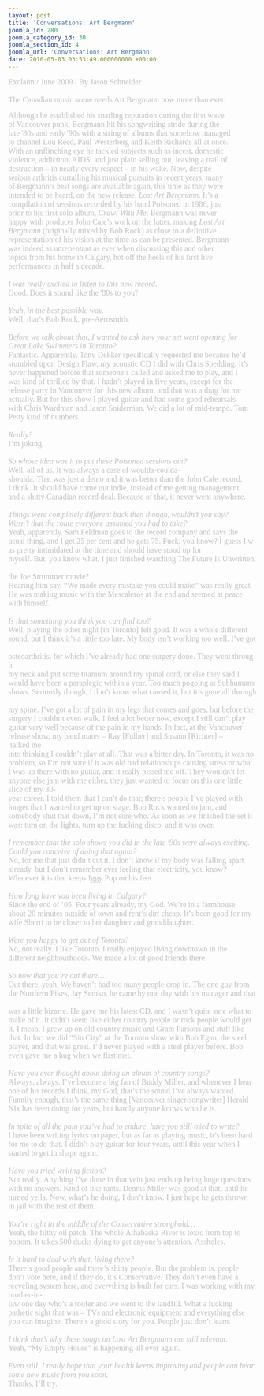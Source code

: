 ```yaml
---
layout: post
title: 'Conversations: Art Bergmann'
joomla_id: 280
joomla_category_id: 30
joomla_section_id: 4
joomla_url: 'Conversations: Art Bergmann'
date: 2010-05-03 03:53:49.000000000 +00:00
---
```

<span style="font-size: 12px; font-family: Verdana; color: #000000" class="Apple-style-span"><span style="font-size: 16px; font-family: 'Lucida Grande', 'Lucida Sans', Arial, Verdana, sans-serif" class="bodytitle"><span style="color: #c0c0c0" class="Apple-style-span"><span style="font-family: 'Book Antiqua'; color: #d11129" class="Apple-style-span"><span style="font-size: 12px; font-family: Verdana; color: #000000" class="Apple-style-span"><span style="font-size: 16px; font-family: 'Lucida Grande', 'Lucida Sans', Arial, Verdana, sans-serif" class="bodytitle"><span style="color: #c0c0c0" class="Apple-style-span"><span style="font-family: 'Book Antiqua'" class="Apple-style-span">Exclaim&nbsp;/&nbsp;June&nbsp;2009&nbsp;/&nbsp;By&nbsp;Jason&nbsp;Schneider<br /><br /><span style="font-family: 'book antiqua'" class="Apple-style-span">The Canadian music scene needs Art Bergmann now more than ever.&nbsp;</span></span></span></span></span></span></span></span></span><div><span style="font-size: 12px; font-family: Verdana; color: #000000" class="Apple-style-span"><span style="font-size: 16px; font-family: 'Lucida Grande', 'Lucida Sans', Arial, Verdana, sans-serif" class="bodytitle"><span style="color: #c0c0c0" class="Apple-style-span"><span style="font-family: 'Book Antiqua'; color: #d11129" class="Apple-style-span"><span style="font-size: 12px; font-family: Verdana; color: #000000" class="Apple-style-span"><span style="font-size: 16px; font-family: 'Lucida Grande', 'Lucida Sans', Arial, Verdana, sans-serif" class="bodytitle"><span style="color: #c0c0c0" class="Apple-style-span"><span style="font-family: 'Book Antiqua'" class="Apple-style-span"><span style="font-family: 'book antiqua'" class="Apple-style-span">Although he established his snarling reputation during the first wave&nbsp;</span></span></span></span></span></span></span></span></span></div><div><span style="font-size: 12px; font-family: Verdana; color: #000000" class="Apple-style-span"><span style="font-size: 16px; font-family: 'Lucida Grande', 'Lucida Sans', Arial, Verdana, sans-serif" class="bodytitle"><span style="color: #c0c0c0" class="Apple-style-span"><span style="font-family: 'Book Antiqua'; color: #d11129" class="Apple-style-span"><span style="font-size: 12px; font-family: Verdana; color: #000000" class="Apple-style-span"><span style="font-size: 16px; font-family: 'Lucida Grande', 'Lucida Sans', Arial, Verdana, sans-serif" class="bodytitle"><span style="color: #c0c0c0" class="Apple-style-span"><span style="font-family: 'Book Antiqua'" class="Apple-style-span"><span style="font-family: 'book antiqua'" class="Apple-style-span">of Vancouver punk, Bergmann hit his songwriting stride during the&nbsp;</span></span></span></span></span></span></span></span></span></div><div><span style="font-size: 12px; font-family: Verdana; color: #000000" class="Apple-style-span"><span style="font-size: 16px; font-family: 'Lucida Grande', 'Lucida Sans', Arial, Verdana, sans-serif" class="bodytitle"><span style="color: #c0c0c0" class="Apple-style-span"><span style="font-family: 'Book Antiqua'; color: #d11129" class="Apple-style-span"><span style="font-size: 12px; font-family: Verdana; color: #000000" class="Apple-style-span"><span style="font-size: 16px; font-family: 'Lucida Grande', 'Lucida Sans', Arial, Verdana, sans-serif" class="bodytitle"><span style="color: #c0c0c0" class="Apple-style-span"><span style="font-family: 'Book Antiqua'" class="Apple-style-span"><span style="font-family: 'book antiqua'" class="Apple-style-span">late '80s and early '90s with a string of albums that somehow managed&nbsp;</span></span></span></span></span></span></span></span></span></div><div><span style="font-size: 12px; font-family: Verdana; color: #000000" class="Apple-style-span"><span style="font-size: 16px; font-family: 'Lucida Grande', 'Lucida Sans', Arial, Verdana, sans-serif" class="bodytitle"><span style="color: #c0c0c0" class="Apple-style-span"><span style="font-family: 'Book Antiqua'; color: #d11129" class="Apple-style-span"><span style="font-size: 12px; font-family: Verdana; color: #000000" class="Apple-style-span"><span style="font-size: 16px; font-family: 'Lucida Grande', 'Lucida Sans', Arial, Verdana, sans-serif" class="bodytitle"><span style="color: #c0c0c0" class="Apple-style-span"><span style="font-family: 'Book Antiqua'" class="Apple-style-span"><span style="font-family: 'book antiqua'" class="Apple-style-span">to channel Lou Reed, Paul Westerberg and Keith Richards all at once.&nbsp;</span></span></span></span></span></span></span></span></span></div><div><span style="font-size: 12px; font-family: Verdana; color: #000000" class="Apple-style-span"><span style="font-size: 16px; font-family: 'Lucida Grande', 'Lucida Sans', Arial, Verdana, sans-serif" class="bodytitle"><span style="color: #c0c0c0" class="Apple-style-span"><span style="font-family: 'Book Antiqua'; color: #d11129" class="Apple-style-span"><span style="font-size: 12px; font-family: Verdana; color: #000000" class="Apple-style-span"><span style="font-size: 16px; font-family: 'Lucida Grande', 'Lucida Sans', Arial, Verdana, sans-serif" class="bodytitle"><span style="color: #c0c0c0" class="Apple-style-span"><span style="font-family: 'Book Antiqua'" class="Apple-style-span"><span style="font-family: 'book antiqua'" class="Apple-style-span">With an unflinching eye he tackled subjects such as incest, domestic&nbsp;</span></span></span></span></span></span></span></span></span></div><div><span style="font-size: 12px; font-family: Verdana; color: #000000" class="Apple-style-span"><span style="font-size: 16px; font-family: 'Lucida Grande', 'Lucida Sans', Arial, Verdana, sans-serif" class="bodytitle"><span style="color: #c0c0c0" class="Apple-style-span"><span style="font-family: 'Book Antiqua'; color: #d11129" class="Apple-style-span"><span style="font-size: 12px; font-family: Verdana; color: #000000" class="Apple-style-span"><span style="font-size: 16px; font-family: 'Lucida Grande', 'Lucida Sans', Arial, Verdana, sans-serif" class="bodytitle"><span style="color: #c0c0c0" class="Apple-style-span"><span style="font-family: 'Book Antiqua'" class="Apple-style-span"><span style="font-family: 'book antiqua'" class="Apple-style-span">violence, addiction, AIDS, and just plain selling out, leaving a trail of&nbsp;</span></span></span></span></span></span></span></span></span></div><div><span style="font-size: 12px; font-family: Verdana; color: #000000" class="Apple-style-span"><span style="font-size: 16px; font-family: 'Lucida Grande', 'Lucida Sans', Arial, Verdana, sans-serif" class="bodytitle"><span style="color: #c0c0c0" class="Apple-style-span"><span style="font-family: 'Book Antiqua'; color: #d11129" class="Apple-style-span"><span style="font-size: 12px; font-family: Verdana; color: #000000" class="Apple-style-span"><span style="font-size: 16px; font-family: 'Lucida Grande', 'Lucida Sans', Arial, Verdana, sans-serif" class="bodytitle"><span style="color: #c0c0c0" class="Apple-style-span"><span style="font-family: 'Book Antiqua'" class="Apple-style-span"><span style="font-family: 'book antiqua'" class="Apple-style-span">destruction &ndash; in nearly every respect &ndash; in his wake. Now, despite&nbsp;</span></span></span></span></span></span></span></span></span></div><div><span style="font-size: 12px; font-family: Verdana; color: #000000" class="Apple-style-span"><span style="font-size: 16px; font-family: 'Lucida Grande', 'Lucida Sans', Arial, Verdana, sans-serif" class="bodytitle"><span style="color: #c0c0c0" class="Apple-style-span"><span style="font-family: 'Book Antiqua'; color: #d11129" class="Apple-style-span"><span style="font-size: 12px; font-family: Verdana; color: #000000" class="Apple-style-span"><span style="font-size: 16px; font-family: 'Lucida Grande', 'Lucida Sans', Arial, Verdana, sans-serif" class="bodytitle"><span style="color: #c0c0c0" class="Apple-style-span"><span style="font-family: 'Book Antiqua'" class="Apple-style-span"><span style="font-family: 'book antiqua'" class="Apple-style-span">serious arthritis curtailing his musical pursuits in recent years, many&nbsp;</span></span></span></span></span></span></span></span></span></div><div><span style="font-size: 12px; font-family: Verdana; color: #000000" class="Apple-style-span"><span style="font-size: 16px; font-family: 'Lucida Grande', 'Lucida Sans', Arial, Verdana, sans-serif" class="bodytitle"><span style="color: #c0c0c0" class="Apple-style-span"><span style="font-family: 'Book Antiqua'; color: #d11129" class="Apple-style-span"><span style="font-size: 12px; font-family: Verdana; color: #000000" class="Apple-style-span"><span style="font-size: 16px; font-family: 'Lucida Grande', 'Lucida Sans', Arial, Verdana, sans-serif" class="bodytitle"><span style="color: #c0c0c0" class="Apple-style-span"><span style="font-family: 'Book Antiqua'" class="Apple-style-span"><span style="font-family: 'book antiqua'" class="Apple-style-span">of Bergmann&rsquo;s best songs are available again, this time as they were&nbsp;</span></span></span></span></span></span></span></span></span></div><div><span style="font-size: 12px; font-family: Verdana; color: #000000" class="Apple-style-span"><span style="font-size: 16px; font-family: 'Lucida Grande', 'Lucida Sans', Arial, Verdana, sans-serif" class="bodytitle"><span style="color: #c0c0c0" class="Apple-style-span"><span style="font-family: 'Book Antiqua'; color: #d11129" class="Apple-style-span"><span style="font-size: 12px; font-family: Verdana; color: #000000" class="Apple-style-span"><span style="font-size: 16px; font-family: 'Lucida Grande', 'Lucida Sans', Arial, Verdana, sans-serif" class="bodytitle"><span style="color: #c0c0c0" class="Apple-style-span"><span style="font-family: 'Book Antiqua'" class="Apple-style-span"><span style="font-family: 'book antiqua'" class="Apple-style-span">intended to be heard, on the new release,&nbsp;</span><i><span style="font-family: 'book antiqua'" class="Apple-style-span">Lost Art Bergmann</span></i><span style="font-family: 'book antiqua'" class="Apple-style-span">. It&rsquo;s a&nbsp;</span></span></span></span></span></span></span></span></span></div><div><span style="font-size: 12px; font-family: Verdana; color: #000000" class="Apple-style-span"><span style="font-size: 16px; font-family: 'Lucida Grande', 'Lucida Sans', Arial, Verdana, sans-serif" class="bodytitle"><span style="color: #c0c0c0" class="Apple-style-span"><span style="font-family: 'Book Antiqua'; color: #d11129" class="Apple-style-span"><span style="font-size: 12px; font-family: Verdana; color: #000000" class="Apple-style-span"><span style="font-size: 16px; font-family: 'Lucida Grande', 'Lucida Sans', Arial, Verdana, sans-serif" class="bodytitle"><span style="color: #c0c0c0" class="Apple-style-span"><span style="font-family: 'Book Antiqua'" class="Apple-style-span"><span style="font-family: 'book antiqua'" class="Apple-style-span">compilation of sessions recorded by his band Poisoned in 1986, just&nbsp;</span></span></span></span></span></span></span></span></span></div><div><span style="font-size: 12px; font-family: Verdana; color: #000000" class="Apple-style-span"><span style="font-size: 16px; font-family: 'Lucida Grande', 'Lucida Sans', Arial, Verdana, sans-serif" class="bodytitle"><span style="color: #c0c0c0" class="Apple-style-span"><span style="font-family: 'Book Antiqua'; color: #d11129" class="Apple-style-span"><span style="font-size: 12px; font-family: Verdana; color: #000000" class="Apple-style-span"><span style="font-size: 16px; font-family: 'Lucida Grande', 'Lucida Sans', Arial, Verdana, sans-serif" class="bodytitle"><span style="color: #c0c0c0" class="Apple-style-span"><span style="font-family: 'Book Antiqua'" class="Apple-style-span"><span style="font-family: 'book antiqua'" class="Apple-style-span">prior to his first solo album,&nbsp;</span><i><span style="font-family: 'book antiqua'" class="Apple-style-span">Crawl With Me</span></i><span style="font-family: 'book antiqua'" class="Apple-style-span">. Bergmann was never&nbsp;</span></span></span></span></span></span></span></span></span></div><div><span style="font-size: 12px; font-family: Verdana; color: #000000" class="Apple-style-span"><span style="font-size: 16px; font-family: 'Lucida Grande', 'Lucida Sans', Arial, Verdana, sans-serif" class="bodytitle"><span style="color: #c0c0c0" class="Apple-style-span"><span style="font-family: 'Book Antiqua'; color: #d11129" class="Apple-style-span"><span style="font-size: 12px; font-family: Verdana; color: #000000" class="Apple-style-span"><span style="font-size: 16px; font-family: 'Lucida Grande', 'Lucida Sans', Arial, Verdana, sans-serif" class="bodytitle"><span style="color: #c0c0c0" class="Apple-style-span"><span style="font-family: 'Book Antiqua'" class="Apple-style-span"><span style="font-family: 'book antiqua'" class="Apple-style-span">happy with producer John Cale&rsquo;s work on the latter, making&nbsp;</span><i><span style="font-family: 'book antiqua'" class="Apple-style-span">Lost Art&nbsp;</span></i></span></span></span></span></span></span></span></span></div><div><span style="font-size: 12px; font-family: Verdana; color: #000000" class="Apple-style-span"><span style="font-size: 16px; font-family: 'Lucida Grande', 'Lucida Sans', Arial, Verdana, sans-serif" class="bodytitle"><span style="color: #c0c0c0" class="Apple-style-span"><span style="font-family: 'Book Antiqua'; color: #d11129" class="Apple-style-span"><span style="font-size: 12px; font-family: Verdana; color: #000000" class="Apple-style-span"><span style="font-size: 16px; font-family: 'Lucida Grande', 'Lucida Sans', Arial, Verdana, sans-serif" class="bodytitle"><span style="color: #c0c0c0" class="Apple-style-span"><span style="font-family: 'Book Antiqua'" class="Apple-style-span"><i><span style="font-family: 'book antiqua'" class="Apple-style-span">Bergmann</span></i><span style="font-family: 'book antiqua'" class="Apple-style-span">&nbsp;(originally mixed by Bob Rock) as close to a definitive&nbsp;</span></span></span></span></span></span></span></span></span></div><div><span style="font-size: 12px; font-family: Verdana; color: #000000" class="Apple-style-span"><span style="font-size: 16px; font-family: 'Lucida Grande', 'Lucida Sans', Arial, Verdana, sans-serif" class="bodytitle"><span style="color: #c0c0c0" class="Apple-style-span"><span style="font-family: 'Book Antiqua'; color: #d11129" class="Apple-style-span"><span style="font-size: 12px; font-family: Verdana; color: #000000" class="Apple-style-span"><span style="font-size: 16px; font-family: 'Lucida Grande', 'Lucida Sans', Arial, Verdana, sans-serif" class="bodytitle"><span style="color: #c0c0c0" class="Apple-style-span"><span style="font-family: 'Book Antiqua'" class="Apple-style-span"><span style="font-family: 'book antiqua'" class="Apple-style-span">representation of his vision at the time as can be presented.&nbsp;Bergmann&nbsp;</span></span></span></span></span></span></span></span></span></div><div><span style="font-size: 12px; font-family: Verdana; color: #000000" class="Apple-style-span"><span style="font-size: 16px; font-family: 'Lucida Grande', 'Lucida Sans', Arial, Verdana, sans-serif" class="bodytitle"><span style="color: #c0c0c0" class="Apple-style-span"><span style="font-family: 'Book Antiqua'; color: #d11129" class="Apple-style-span"><span style="font-size: 12px; font-family: Verdana; color: #000000" class="Apple-style-span"><span style="font-size: 16px; font-family: 'Lucida Grande', 'Lucida Sans', Arial, Verdana, sans-serif" class="bodytitle"><span style="color: #c0c0c0" class="Apple-style-span"><span style="font-family: 'Book Antiqua'" class="Apple-style-span"><span style="font-family: 'book antiqua'" class="Apple-style-span">was indeed as unrepentant as ever when discussing this and other&nbsp;</span></span></span></span></span></span></span></span></span></div><div><span style="font-size: 12px; font-family: Verdana; color: #000000" class="Apple-style-span"><span style="font-size: 16px; font-family: 'Lucida Grande', 'Lucida Sans', Arial, Verdana, sans-serif" class="bodytitle"><span style="color: #c0c0c0" class="Apple-style-span"><span style="font-family: 'Book Antiqua'; color: #d11129" class="Apple-style-span"><span style="font-size: 12px; font-family: Verdana; color: #000000" class="Apple-style-span"><span style="font-size: 16px; font-family: 'Lucida Grande', 'Lucida Sans', Arial, Verdana, sans-serif" class="bodytitle"><span style="color: #c0c0c0" class="Apple-style-span"><span style="font-family: 'Book Antiqua'" class="Apple-style-span"><span style="font-family: 'book antiqua'" class="Apple-style-span">topics from his home in Calgary, hot off the heels of his first live&nbsp;</span></span></span></span></span></span></span></span></span></div><div><span style="font-size: 12px; font-family: Verdana; color: #000000" class="Apple-style-span"><span style="font-size: 16px; font-family: 'Lucida Grande', 'Lucida Sans', Arial, Verdana, sans-serif" class="bodytitle"><span style="color: #c0c0c0" class="Apple-style-span"><span style="font-family: 'Book Antiqua'; color: #d11129" class="Apple-style-span"><span style="font-size: 12px; font-family: Verdana; color: #000000" class="Apple-style-span"><span style="font-size: 16px; font-family: 'Lucida Grande', 'Lucida Sans', Arial, Verdana, sans-serif" class="bodytitle"><span style="color: #c0c0c0" class="Apple-style-span"><span style="font-family: 'Book Antiqua'" class="Apple-style-span"><span style="font-family: 'book antiqua'" class="Apple-style-span">performances in half a decade.</span><span style="font-family: 'book antiqua'" class="Apple-style-span"><br /></span><br /></span></span></span></span><div><span style="font-size: 12px; font-family: Verdana; color: #000000" class="Apple-style-span"><span style="font-size: 16px; font-family: 'Lucida Grande', 'Lucida Sans', Arial, Verdana, sans-serif" class="bodytitle"><span style="color: #c0c0c0" class="Apple-style-span"><span style="font-family: 'Book Antiqua'" class="Apple-style-span"><span style="font-style: italic" class="Apple-style-span">I&nbsp;was&nbsp;really&nbsp;excited&nbsp;to&nbsp;listen&nbsp;to&nbsp;this&nbsp;new&nbsp;record.</span><br />Good.&nbsp;Does&nbsp;it&nbsp;sound&nbsp;like&nbsp;the&nbsp;'80s&nbsp;to&nbsp;you?<br /><br /><span style="font-style: italic" class="Apple-style-span">Yeah,&nbsp;in&nbsp;the&nbsp;best&nbsp;possible&nbsp;way.</span><br />Well,&nbsp;that&rsquo;s&nbsp;Bob&nbsp;Rock,&nbsp;pre-Aerosmith.<br /><br /><span style="font-style: italic" class="Apple-style-span">Before&nbsp;we&nbsp;talk&nbsp;about&nbsp;that,&nbsp;I&nbsp;wanted&nbsp;to&nbsp;ask&nbsp;how&nbsp;your&nbsp;set&nbsp;went&nbsp;opening&nbsp;for&nbsp;</span></span></span></span></span></div><div><span style="font-size: 12px; font-family: Verdana; color: #000000" class="Apple-style-span"><span style="font-size: 16px; font-family: 'Lucida Grande', 'Lucida Sans', Arial, Verdana, sans-serif" class="bodytitle"><span style="color: #c0c0c0" class="Apple-style-span"><span style="font-family: 'Book Antiqua'" class="Apple-style-span"><span style="font-style: italic" class="Apple-style-span">Great&nbsp;Lake&nbsp;Swimmers&nbsp;in&nbsp;Toronto?</span><br />Fantastic.&nbsp;Apparently,&nbsp;Tony&nbsp;Dekker&nbsp;specifically&nbsp;requested&nbsp;me&nbsp;because&nbsp;he&rsquo;d&nbsp;</span></span></span></span></div><div><span style="font-size: 12px; font-family: Verdana; color: #000000" class="Apple-style-span"><span style="font-size: 16px; font-family: 'Lucida Grande', 'Lucida Sans', Arial, Verdana, sans-serif" class="bodytitle"><span style="color: #c0c0c0" class="Apple-style-span"><span style="font-family: 'Book Antiqua'" class="Apple-style-span">stumbled&nbsp;upon&nbsp;Design&nbsp;Flaw,&nbsp;my&nbsp;acoustic&nbsp;CD&nbsp;I&nbsp;did&nbsp;with&nbsp;Chris&nbsp;Spedding.&nbsp;It&rsquo;s&nbsp;</span></span></span></span></div><div><span style="font-size: 12px; font-family: Verdana; color: #000000" class="Apple-style-span"><span style="font-size: 16px; font-family: 'Lucida Grande', 'Lucida Sans', Arial, Verdana, sans-serif" class="bodytitle"><span style="color: #c0c0c0" class="Apple-style-span"><span style="font-family: 'Book Antiqua'" class="Apple-style-span">never&nbsp;happened&nbsp;before&nbsp;that&nbsp;someone&rsquo;s&nbsp;called&nbsp;and&nbsp;asked&nbsp;me&nbsp;to&nbsp;play,&nbsp;and&nbsp;I&nbsp;</span></span></span></span></div><div><span style="font-size: 12px; font-family: Verdana; color: #000000" class="Apple-style-span"><span style="font-size: 16px; font-family: 'Lucida Grande', 'Lucida Sans', Arial, Verdana, sans-serif" class="bodytitle"><span style="color: #c0c0c0" class="Apple-style-span"><span style="font-family: 'Book Antiqua'" class="Apple-style-span">was&nbsp;kind&nbsp;of&nbsp;thrilled&nbsp;by&nbsp;that.&nbsp;I&nbsp;hadn&rsquo;t&nbsp;played&nbsp;in&nbsp;five&nbsp;years,&nbsp;except&nbsp;for&nbsp;the&nbsp;</span></span></span></span></div><div><span style="font-size: 12px; font-family: Verdana; color: #000000" class="Apple-style-span"><span style="font-size: 16px; font-family: 'Lucida Grande', 'Lucida Sans', Arial, Verdana, sans-serif" class="bodytitle"><span style="color: #c0c0c0" class="Apple-style-span"><span style="font-family: 'Book Antiqua'" class="Apple-style-span">release&nbsp;party&nbsp;in&nbsp;Vancouver&nbsp;for&nbsp;this&nbsp;new&nbsp;album,&nbsp;and&nbsp;that&nbsp;was&nbsp;a&nbsp;drag&nbsp;for&nbsp;me&nbsp;</span></span></span></span></div><div><span style="font-size: 12px; font-family: Verdana; color: #000000" class="Apple-style-span"><span style="font-size: 16px; font-family: 'Lucida Grande', 'Lucida Sans', Arial, Verdana, sans-serif" class="bodytitle"><span style="color: #c0c0c0" class="Apple-style-span"><span style="font-family: 'Book Antiqua'" class="Apple-style-span">actually.&nbsp;But&nbsp;for&nbsp;this&nbsp;show&nbsp;I&nbsp;played&nbsp;guitar&nbsp;and&nbsp;had&nbsp;some&nbsp;good&nbsp;rehearsals&nbsp;</span></span></span></span></div><div><span style="font-size: 12px; font-family: Verdana; color: #000000" class="Apple-style-span"><span style="font-size: 16px; font-family: 'Lucida Grande', 'Lucida Sans', Arial, Verdana, sans-serif" class="bodytitle"><span style="color: #c0c0c0" class="Apple-style-span"><span style="font-family: 'Book Antiqua'" class="Apple-style-span">with&nbsp;Chris&nbsp;Wardman&nbsp;and&nbsp;Jason&nbsp;Sniderman.&nbsp;We&nbsp;did&nbsp;a&nbsp;lot&nbsp;of&nbsp;mid-tempo,&nbsp;Tom&nbsp;</span></span></span></span></div><div><span style="font-size: 12px; font-family: Verdana; color: #000000" class="Apple-style-span"><span style="font-size: 16px; font-family: 'Lucida Grande', 'Lucida Sans', Arial, Verdana, sans-serif" class="bodytitle"><span style="color: #c0c0c0" class="Apple-style-span"><span style="font-family: 'Book Antiqua'" class="Apple-style-span">Petty&nbsp;kind&nbsp;of&nbsp;numbers.<br /><br /><span style="font-style: italic" class="Apple-style-span">Really?</span><br />I&rsquo;m&nbsp;joking.<br /><br /><span style="font-style: italic" class="Apple-style-span">So&nbsp;whose&nbsp;idea&nbsp;was&nbsp;it&nbsp;to&nbsp;put&nbsp;these&nbsp;Poisoned&nbsp;sessions&nbsp;out?</span><br />Well,&nbsp;all&nbsp;of&nbsp;us.&nbsp;It&nbsp;was&nbsp;always&nbsp;a&nbsp;case&nbsp;of&nbsp;woulda-coulda-shoulda.&nbsp;That&nbsp;was&nbsp;just&nbsp;a&nbsp;demo&nbsp;and&nbsp;it&nbsp;was&nbsp;better&nbsp;than&nbsp;the&nbsp;John&nbsp;Cale&nbsp;record, I&nbsp;think.&nbsp;It&nbsp;should&nbsp;have&nbsp;come&nbsp;out&nbsp;indie,&nbsp;instead&nbsp;of&nbsp;me&nbsp;getting&nbsp;management&nbsp;</span></span></span></span></div><div><span style="font-size: 12px; font-family: Verdana; color: #000000" class="Apple-style-span"><span style="font-size: 16px; font-family: 'Lucida Grande', 'Lucida Sans', Arial, Verdana, sans-serif" class="bodytitle"><span style="color: #c0c0c0" class="Apple-style-span"><span style="font-family: 'Book Antiqua'" class="Apple-style-span">and&nbsp;a&nbsp;shitty&nbsp;Canadian&nbsp;record&nbsp;deal.&nbsp;Because&nbsp;of&nbsp;that,&nbsp;it&nbsp;never&nbsp;went&nbsp;anywhere.<br /><br /><span style="font-style: italic" class="Apple-style-span">Things&nbsp;were&nbsp;completely&nbsp;different&nbsp;back&nbsp;then&nbsp;though,&nbsp;wouldn&rsquo;t&nbsp;you&nbsp;say?</span>&nbsp;<span style="font-style: italic" class="Apple-style-span"></span></span></span></span></span></div><div><span style="font-size: 12px; font-family: Verdana; color: #000000" class="Apple-style-span"><span style="font-size: 16px; font-family: 'Lucida Grande', 'Lucida Sans', Arial, Verdana, sans-serif" class="bodytitle"><span style="color: #c0c0c0" class="Apple-style-span"><span style="font-family: 'Book Antiqua'" class="Apple-style-span"><span style="font-style: italic" class="Apple-style-span">Wasn&rsquo;t&nbsp;that&nbsp;the&nbsp;route&nbsp;everyone&nbsp;assumed&nbsp;you&nbsp;had&nbsp;to&nbsp;take?</span></span></span></span></span></div><div><span style="font-size: 12px; font-family: Verdana; color: #000000" class="Apple-style-span"><span style="font-size: 16px; font-family: 'Lucida Grande', 'Lucida Sans', Arial, Verdana, sans-serif" class="bodytitle"><span style="color: #c0c0c0" class="Apple-style-span"><span style="font-family: 'Book Antiqua'" class="Apple-style-span">Yeah,&nbsp;apparently.&nbsp;Sam&nbsp;Feldman&nbsp;goes&nbsp;to&nbsp;the&nbsp;record&nbsp;company&nbsp;and&nbsp;says&nbsp;the&nbsp;</span></span></span></span></div><div><span style="font-size: 12px; font-family: Verdana; color: #000000" class="Apple-style-span"><span style="font-size: 16px; font-family: 'Lucida Grande', 'Lucida Sans', Arial, Verdana, sans-serif" class="bodytitle"><span style="color: #c0c0c0" class="Apple-style-span"><span style="font-family: 'Book Antiqua'" class="Apple-style-span">usual&nbsp;thing,&nbsp;and&nbsp;I&nbsp;get&nbsp;25&nbsp;per&nbsp;cent&nbsp;and&nbsp;he&nbsp;gets&nbsp;75.&nbsp;Fuck,&nbsp;you&nbsp;know?&nbsp;I&nbsp;guess&nbsp;I&nbsp;was&nbsp;pretty&nbsp;intimidated&nbsp;at&nbsp;the&nbsp;time&nbsp;and&nbsp;should&nbsp;have&nbsp;stood&nbsp;up&nbsp;for&nbsp;</span></span></span></span></div><div><span style="font-size: 12px; font-family: Verdana; color: #000000" class="Apple-style-span"><span style="font-size: 16px; font-family: 'Lucida Grande', 'Lucida Sans', Arial, Verdana, sans-serif" class="bodytitle"><span style="color: #c0c0c0" class="Apple-style-span"><span style="font-family: 'Book Antiqua'" class="Apple-style-span">myself.&nbsp;But,&nbsp;you&nbsp;know&nbsp;what,&nbsp;I&nbsp;just&nbsp;finished&nbsp;watching&nbsp;The&nbsp;Future&nbsp;Is&nbsp;Unwritten,&nbsp;</span></span></span></span></div><div><span style="font-size: 12px; font-family: Verdana; color: #000000" class="Apple-style-span"><span style="font-size: 16px; font-family: 'Lucida Grande', 'Lucida Sans', Arial, Verdana, sans-serif" class="bodytitle"><span style="color: #c0c0c0" class="Apple-style-span"><span style="font-family: 'Book Antiqua'" class="Apple-style-span">the&nbsp;Joe&nbsp;Strummer&nbsp;movie?Hearing&nbsp;him&nbsp;say,&nbsp;&ldquo;We&nbsp;made&nbsp;every&nbsp;mistake&nbsp;you&nbsp;could&nbsp;make&rdquo;&nbsp;was&nbsp;really&nbsp;great.&nbsp;</span></span></span></span></div><div><span style="font-size: 12px; font-family: Verdana; color: #000000" class="Apple-style-span"><span style="font-size: 16px; font-family: 'Lucida Grande', 'Lucida Sans', Arial, Verdana, sans-serif" class="bodytitle"><span style="color: #c0c0c0" class="Apple-style-span"><span style="font-family: 'Book Antiqua'" class="Apple-style-span">He&nbsp;was&nbsp;making&nbsp;music&nbsp;with&nbsp;the&nbsp;Mescaleros&nbsp;at&nbsp;the&nbsp;end&nbsp;and&nbsp;seemed&nbsp;at&nbsp;peace&nbsp;</span></span></span></span></div><div><span style="font-size: 12px; font-family: Verdana; color: #000000" class="Apple-style-span"><span style="font-size: 16px; font-family: 'Lucida Grande', 'Lucida Sans', Arial, Verdana, sans-serif" class="bodytitle"><span style="color: #c0c0c0" class="Apple-style-span"><span style="font-family: 'Book Antiqua'" class="Apple-style-span">with&nbsp;himself.<br /><br /><span style="font-style: italic" class="Apple-style-span">Is&nbsp;that&nbsp;something&nbsp;you&nbsp;think&nbsp;you&nbsp;can&nbsp;find&nbsp;too?</span><br />Well,&nbsp;playing&nbsp;the&nbsp;other&nbsp;night&nbsp;[in&nbsp;Toronto]&nbsp;felt&nbsp;good.&nbsp;It&nbsp;was&nbsp;a&nbsp;whole&nbsp;different&nbsp;</span></span></span></span></div><div><span style="font-size: 12px; font-family: Verdana; color: #000000" class="Apple-style-span"><span style="font-size: 16px; font-family: 'Lucida Grande', 'Lucida Sans', Arial, Verdana, sans-serif" class="bodytitle"><span style="color: #c0c0c0" class="Apple-style-span"><span style="font-family: 'Book Antiqua'" class="Apple-style-span">sound,&nbsp;but&nbsp;I&nbsp;think&nbsp;it&rsquo;s&nbsp;a&nbsp;little&nbsp;too&nbsp;late.&nbsp;My&nbsp;body&nbsp;isn&rsquo;t&nbsp;working&nbsp;too&nbsp;well.&nbsp;I&rsquo;ve&nbsp;got&nbsp;</span></span></span></span></div><div><span style="font-size: 12px; font-family: Verdana; color: #000000" class="Apple-style-span"><span style="font-size: 16px; font-family: 'Lucida Grande', 'Lucida Sans', Arial, Verdana, sans-serif" class="bodytitle"><span style="color: #c0c0c0" class="Apple-style-span"><span style="font-family: 'Book Antiqua'" class="Apple-style-span">osteoarthritis,&nbsp;for&nbsp;which&nbsp;I&rsquo;ve&nbsp;already&nbsp;had&nbsp;one&nbsp;surgery&nbsp;done.&nbsp;They&nbsp;went&nbsp;through&nbsp;</span></span></span></span></div><div><span style="font-size: 12px; font-family: Verdana; color: #000000" class="Apple-style-span"><span style="font-size: 16px; font-family: 'Lucida Grande', 'Lucida Sans', Arial, Verdana, sans-serif" class="bodytitle"><span style="color: #c0c0c0" class="Apple-style-span"><span style="font-family: 'Book Antiqua'" class="Apple-style-span">my&nbsp;neck&nbsp;and&nbsp;put&nbsp;some&nbsp;titanium&nbsp;around&nbsp;my&nbsp;spinal&nbsp;cord,&nbsp;or&nbsp;else&nbsp;they&nbsp;said&nbsp;I&nbsp;</span></span></span></span></div><div><span style="font-size: 12px; font-family: Verdana; color: #000000" class="Apple-style-span"><span style="font-size: 16px; font-family: 'Lucida Grande', 'Lucida Sans', Arial, Verdana, sans-serif" class="bodytitle"><span style="color: #c0c0c0" class="Apple-style-span"><span style="font-family: 'Book Antiqua'" class="Apple-style-span">would&nbsp;have&nbsp;been&nbsp;a&nbsp;paraplegic&nbsp;within&nbsp;a&nbsp;year.&nbsp;Too&nbsp;much&nbsp;pogoing&nbsp;at&nbsp;Subhumans&nbsp;</span></span></span></span></div><div><span style="font-size: 12px; font-family: Verdana; color: #000000" class="Apple-style-span"><span style="font-size: 16px; font-family: 'Lucida Grande', 'Lucida Sans', Arial, Verdana, sans-serif" class="bodytitle"><span style="color: #c0c0c0" class="Apple-style-span"><span style="font-family: 'Book Antiqua'" class="Apple-style-span">shows.&nbsp;Seriously&nbsp;though,&nbsp;I&nbsp;don&rsquo;t&nbsp;know&nbsp;what&nbsp;caused&nbsp;it,&nbsp;but&nbsp;it&rsquo;s&nbsp;gone&nbsp;all&nbsp;through&nbsp;</span></span></span></span></div><div><span style="font-size: 12px; font-family: Verdana; color: #000000" class="Apple-style-span"><span style="font-size: 16px; font-family: 'Lucida Grande', 'Lucida Sans', Arial, Verdana, sans-serif" class="bodytitle"><span style="color: #c0c0c0" class="Apple-style-span"><span style="font-family: 'Book Antiqua'" class="Apple-style-span">my&nbsp;spine.&nbsp;I&rsquo;ve&nbsp;got&nbsp;a&nbsp;lot&nbsp;of&nbsp;pain&nbsp;in&nbsp;my&nbsp;legs&nbsp;that&nbsp;comes&nbsp;and&nbsp;goes,&nbsp;but&nbsp;before&nbsp;the&nbsp;</span></span></span></span></div><div><span style="font-size: 12px; font-family: Verdana; color: #000000" class="Apple-style-span"><span style="font-size: 16px; font-family: 'Lucida Grande', 'Lucida Sans', Arial, Verdana, sans-serif" class="bodytitle"><span style="color: #c0c0c0" class="Apple-style-span"><span style="font-family: 'Book Antiqua'" class="Apple-style-span">surgery&nbsp;I&nbsp;couldn&rsquo;t&nbsp;even&nbsp;walk.&nbsp;I&nbsp;feel&nbsp;a&nbsp;lot&nbsp;better&nbsp;now,&nbsp;except&nbsp;I&nbsp;still&nbsp;can&rsquo;t&nbsp;play&nbsp;</span></span></span></span></div><div><span style="font-size: 12px; font-family: Verdana; color: #000000" class="Apple-style-span"><span style="font-size: 16px; font-family: 'Lucida Grande', 'Lucida Sans', Arial, Verdana, sans-serif" class="bodytitle"><span style="color: #c0c0c0" class="Apple-style-span"><span style="font-family: 'Book Antiqua'" class="Apple-style-span">guitar&nbsp;very&nbsp;well&nbsp;because&nbsp;of&nbsp;the&nbsp;pain&nbsp;in&nbsp;my&nbsp;hands.&nbsp;In&nbsp;fact,&nbsp;at&nbsp;the&nbsp;Vancouver&nbsp;</span></span></span></span></div><div><span style="font-size: 12px; font-family: Verdana; color: #000000" class="Apple-style-span"><span style="font-size: 16px; font-family: 'Lucida Grande', 'Lucida Sans', Arial, Verdana, sans-serif" class="bodytitle"><span style="color: #c0c0c0" class="Apple-style-span"><span style="font-family: 'Book Antiqua'" class="Apple-style-span">release&nbsp;show,&nbsp;my&nbsp;band&nbsp;mates&nbsp;&ndash;&nbsp;Ray&nbsp;[Fulber]&nbsp;and&nbsp;Susann&nbsp;[Richter]&nbsp;&ndash;&nbsp;talked&nbsp;me&nbsp;</span></span></span></span></div><div><span style="font-size: 12px; font-family: Verdana; color: #000000" class="Apple-style-span"><span style="font-size: 16px; font-family: 'Lucida Grande', 'Lucida Sans', Arial, Verdana, sans-serif" class="bodytitle"><span style="color: #c0c0c0" class="Apple-style-span"><span style="font-family: 'Book Antiqua'" class="Apple-style-span">into&nbsp;thinking&nbsp;I&nbsp;couldn&rsquo;t&nbsp;play&nbsp;at&nbsp;all.&nbsp;That&nbsp;was&nbsp;a&nbsp;bitter&nbsp;day.&nbsp;In&nbsp;Toronto,&nbsp;it&nbsp;was&nbsp;no&nbsp;</span></span></span></span></div><div><span style="font-size: 12px; font-family: Verdana; color: #000000" class="Apple-style-span"><span style="font-size: 16px; font-family: 'Lucida Grande', 'Lucida Sans', Arial, Verdana, sans-serif" class="bodytitle"><span style="color: #c0c0c0" class="Apple-style-span"><span style="font-family: 'Book Antiqua'" class="Apple-style-span">problem,&nbsp;so&nbsp;I&rsquo;m&nbsp;not&nbsp;sure&nbsp;if&nbsp;it&nbsp;was&nbsp;old&nbsp;bad&nbsp;relationships&nbsp;causing&nbsp;stress&nbsp;or&nbsp;what.&nbsp;</span></span></span></span></div><div><span style="font-size: 12px; font-family: Verdana; color: #000000" class="Apple-style-span"><span style="font-size: 16px; font-family: 'Lucida Grande', 'Lucida Sans', Arial, Verdana, sans-serif" class="bodytitle"><span style="color: #c0c0c0" class="Apple-style-span"><span style="font-family: 'Book Antiqua'" class="Apple-style-span">I&nbsp;was&nbsp;up&nbsp;there&nbsp;with&nbsp;no&nbsp;guitar,&nbsp;and&nbsp;it&nbsp;really&nbsp;pissed&nbsp;me&nbsp;off.&nbsp;They&nbsp;wouldn&rsquo;t&nbsp;let&nbsp;</span></span></span></span></div><div><span style="font-size: 12px; font-family: Verdana; color: #000000" class="Apple-style-span"><span style="font-size: 16px; font-family: 'Lucida Grande', 'Lucida Sans', Arial, Verdana, sans-serif" class="bodytitle"><span style="color: #c0c0c0" class="Apple-style-span"><span style="font-family: 'Book Antiqua'" class="Apple-style-span">anyone&nbsp;else&nbsp;jam&nbsp;with&nbsp;me&nbsp;either,&nbsp;they&nbsp;just&nbsp;wanted&nbsp;to&nbsp;focus&nbsp;on&nbsp;this&nbsp;one&nbsp;little&nbsp;</span></span></span></span></div><div><span style="font-size: 12px; font-family: Verdana; color: #000000" class="Apple-style-span"><span style="font-size: 16px; font-family: 'Lucida Grande', 'Lucida Sans', Arial, Verdana, sans-serif" class="bodytitle"><span style="color: #c0c0c0" class="Apple-style-span"><span style="font-family: 'Book Antiqua'" class="Apple-style-span">slice&nbsp;of&nbsp;my&nbsp;30-year&nbsp;career.&nbsp;I&nbsp;told&nbsp;them&nbsp;that&nbsp;I&nbsp;can&rsquo;t&nbsp;do&nbsp;that;&nbsp;there&rsquo;s&nbsp;people&nbsp;I&rsquo;ve&nbsp;played&nbsp;with&nbsp;</span></span></span></span></div><div><span style="font-size: 12px; font-family: Verdana; color: #000000" class="Apple-style-span"><span style="font-size: 16px; font-family: 'Lucida Grande', 'Lucida Sans', Arial, Verdana, sans-serif" class="bodytitle"><span style="color: #c0c0c0" class="Apple-style-span"><span style="font-family: 'Book Antiqua'" class="Apple-style-span">longer&nbsp;that&nbsp;I&nbsp;wanted&nbsp;to&nbsp;get&nbsp;up&nbsp;on&nbsp;stage.&nbsp;Bob&nbsp;Rock&nbsp;wanted&nbsp;to&nbsp;jam,&nbsp;and&nbsp;</span></span></span></span></div><div><span style="font-size: 12px; font-family: Verdana; color: #000000" class="Apple-style-span"><span style="font-size: 16px; font-family: 'Lucida Grande', 'Lucida Sans', Arial, Verdana, sans-serif" class="bodytitle"><span style="color: #c0c0c0" class="Apple-style-span"><span style="font-family: 'Book Antiqua'" class="Apple-style-span">somebody&nbsp;shut&nbsp;that&nbsp;down,&nbsp;I&rsquo;m&nbsp;not&nbsp;sure&nbsp;who.&nbsp;As&nbsp;soon&nbsp;as&nbsp;we&nbsp;finished&nbsp;the&nbsp;set&nbsp;it&nbsp;</span></span></span></span></div><div><span style="font-size: 12px; font-family: Verdana; color: #000000" class="Apple-style-span"><span style="font-size: 16px; font-family: 'Lucida Grande', 'Lucida Sans', Arial, Verdana, sans-serif" class="bodytitle"><span style="color: #c0c0c0" class="Apple-style-span"><span style="font-family: 'Book Antiqua'" class="Apple-style-span">was:&nbsp;turn&nbsp;on&nbsp;the&nbsp;lights,&nbsp;turn&nbsp;up&nbsp;the&nbsp;fucking&nbsp;disco,&nbsp;and&nbsp;it&nbsp;was&nbsp;over.<br /><br /><span style="font-style: italic" class="Apple-style-span">I&nbsp;remember&nbsp;that&nbsp;the&nbsp;solo&nbsp;shows&nbsp;you&nbsp;did&nbsp;in&nbsp;the&nbsp;late&nbsp;'90s&nbsp;were&nbsp;always&nbsp;exciting.&nbsp;</span></span></span></span></span></div><div><span style="font-size: 12px; font-family: Verdana; color: #000000" class="Apple-style-span"><span style="font-size: 16px; font-family: 'Lucida Grande', 'Lucida Sans', Arial, Verdana, sans-serif" class="bodytitle"><span style="color: #c0c0c0" class="Apple-style-span"><span style="font-family: 'Book Antiqua'" class="Apple-style-span"><span style="font-style: italic" class="Apple-style-span">Could&nbsp;you&nbsp;conceive&nbsp;of&nbsp;doing&nbsp;that&nbsp;again?</span><br />No,&nbsp;for&nbsp;me&nbsp;that&nbsp;just&nbsp;didn&rsquo;t&nbsp;cut&nbsp;it.&nbsp;I&nbsp;don&rsquo;t&nbsp;know&nbsp;if&nbsp;my&nbsp;body&nbsp;was&nbsp;falling&nbsp;apart&nbsp;</span></span></span></span></div><div><span style="font-size: 12px; font-family: Verdana; color: #000000" class="Apple-style-span"><span style="font-size: 16px; font-family: 'Lucida Grande', 'Lucida Sans', Arial, Verdana, sans-serif" class="bodytitle"><span style="color: #c0c0c0" class="Apple-style-span"><span style="font-family: 'Book Antiqua'" class="Apple-style-span">already,&nbsp;but&nbsp;I&nbsp;don&rsquo;t&nbsp;remember&nbsp;ever&nbsp;feeling&nbsp;that&nbsp;electricity,&nbsp;you&nbsp;know?Whatever&nbsp;it&nbsp;is&nbsp;that&nbsp;keeps&nbsp;Iggy&nbsp;Pop&nbsp;on&nbsp;his&nbsp;feet.<br /><br /><span style="font-style: italic" class="Apple-style-span">How&nbsp;long&nbsp;have&nbsp;you&nbsp;been&nbsp;living&nbsp;in&nbsp;Calgary?</span><br />Since&nbsp;the&nbsp;end&nbsp;of&nbsp;&rsquo;05.&nbsp;Four&nbsp;years&nbsp;already,&nbsp;my&nbsp;God.&nbsp;We&rsquo;re&nbsp;in&nbsp;a&nbsp;farmhouse&nbsp;</span></span></span></span></div><div><span style="font-size: 12px; font-family: Verdana; color: #000000" class="Apple-style-span"><span style="font-size: 16px; font-family: 'Lucida Grande', 'Lucida Sans', Arial, Verdana, sans-serif" class="bodytitle"><span style="color: #c0c0c0" class="Apple-style-span"><span style="font-family: 'Book Antiqua'" class="Apple-style-span">about&nbsp;20&nbsp;minutes&nbsp;outside&nbsp;of&nbsp;town&nbsp;and&nbsp;rent&rsquo;s&nbsp;dirt&nbsp;cheap.&nbsp;It&rsquo;s&nbsp;been&nbsp;good&nbsp;for&nbsp;my&nbsp;</span></span></span></span></div><div><span style="font-size: 12px; font-family: Verdana; color: #000000" class="Apple-style-span"><span style="font-size: 16px; font-family: 'Lucida Grande', 'Lucida Sans', Arial, Verdana, sans-serif" class="bodytitle"><span style="color: #c0c0c0" class="Apple-style-span"><span style="font-family: 'Book Antiqua'" class="Apple-style-span">wife&nbsp;Sherri&nbsp;to&nbsp;be&nbsp;closer&nbsp;to&nbsp;her&nbsp;daughter&nbsp;and&nbsp;granddaughter.<br /><br /><span style="font-style: italic" class="Apple-style-span">Were&nbsp;you&nbsp;happy&nbsp;to&nbsp;get&nbsp;out&nbsp;of&nbsp;Toronto?</span><br />No,&nbsp;not&nbsp;really.&nbsp;I&nbsp;like&nbsp;Toronto.&nbsp;I&nbsp;really&nbsp;enjoyed&nbsp;living&nbsp;downtown&nbsp;in&nbsp;the&nbsp;</span></span></span></span></div><div><span style="font-size: 12px; font-family: Verdana; color: #000000" class="Apple-style-span"><span style="font-size: 16px; font-family: 'Lucida Grande', 'Lucida Sans', Arial, Verdana, sans-serif" class="bodytitle"><span style="color: #c0c0c0" class="Apple-style-span"><span style="font-family: 'Book Antiqua'" class="Apple-style-span">different&nbsp;neighbourhoods.&nbsp;We&nbsp;made&nbsp;a&nbsp;lot&nbsp;of&nbsp;good&nbsp;friends&nbsp;there.</span></span></span></span></div><div><span style="font-size: 12px; font-family: Verdana; color: #000000" class="Apple-style-span"><span style="font-size: 16px; font-family: 'Lucida Grande', 'Lucida Sans', Arial, Verdana, sans-serif" class="bodytitle"><span style="color: #c0c0c0" class="Apple-style-span"><span style="font-family: 'Book Antiqua'" class="Apple-style-span"><br /><span style="font-style: italic" class="Apple-style-span">So&nbsp;now&nbsp;that&nbsp;you&rsquo;re&nbsp;out&nbsp;there&hellip;</span><br />Out&nbsp;there,&nbsp;yeah.&nbsp;We&nbsp;haven&rsquo;t&nbsp;had&nbsp;too&nbsp;many&nbsp;people&nbsp;drop&nbsp;in.&nbsp;The&nbsp;one&nbsp;guy&nbsp;from&nbsp;</span></span></span></span></div><div><span style="font-size: 12px; font-family: Verdana; color: #000000" class="Apple-style-span"><span style="font-size: 16px; font-family: 'Lucida Grande', 'Lucida Sans', Arial, Verdana, sans-serif" class="bodytitle"><span style="color: #c0c0c0" class="Apple-style-span"><span style="font-family: 'Book Antiqua'" class="Apple-style-span">the&nbsp;Northern&nbsp;Pikes,&nbsp;Jay&nbsp;Semko,&nbsp;he&nbsp;came&nbsp;by&nbsp;one&nbsp;day&nbsp;with&nbsp;his&nbsp;manager&nbsp;and&nbsp;that&nbsp;</span></span></span></span></div><div><span style="font-size: 12px; font-family: Verdana; color: #000000" class="Apple-style-span"><span style="font-size: 16px; font-family: 'Lucida Grande', 'Lucida Sans', Arial, Verdana, sans-serif" class="bodytitle"><span style="color: #c0c0c0" class="Apple-style-span"><span style="font-family: 'Book Antiqua'" class="Apple-style-span">was&nbsp;a&nbsp;little&nbsp;bizarre.&nbsp;He&nbsp;gave&nbsp;me&nbsp;his&nbsp;latest&nbsp;CD,&nbsp;and&nbsp;I&nbsp;wasn&rsquo;t&nbsp;quite&nbsp;sure&nbsp;what&nbsp;to&nbsp;</span></span></span></span></div><div><span style="font-size: 12px; font-family: Verdana; color: #000000" class="Apple-style-span"><span style="font-size: 16px; font-family: 'Lucida Grande', 'Lucida Sans', Arial, Verdana, sans-serif" class="bodytitle"><span style="color: #c0c0c0" class="Apple-style-span"><span style="font-family: 'Book Antiqua'" class="Apple-style-span">make&nbsp;of&nbsp;it.&nbsp;It&nbsp;didn&rsquo;t&nbsp;seem&nbsp;like&nbsp;either&nbsp;country&nbsp;people&nbsp;or&nbsp;rock&nbsp;people&nbsp;would&nbsp;get&nbsp;</span></span></span></span></div><div><span style="font-size: 12px; font-family: Verdana; color: #000000" class="Apple-style-span"><span style="font-size: 16px; font-family: 'Lucida Grande', 'Lucida Sans', Arial, Verdana, sans-serif" class="bodytitle"><span style="color: #c0c0c0" class="Apple-style-span"><span style="font-family: 'Book Antiqua'" class="Apple-style-span">it.&nbsp;I&nbsp;mean,&nbsp;I&nbsp;grew&nbsp;up&nbsp;on&nbsp;old&nbsp;country&nbsp;music&nbsp;and&nbsp;Gram&nbsp;Parsons&nbsp;and&nbsp;stuff&nbsp;like&nbsp;</span></span></span></span></div><div><span style="font-size: 12px; font-family: Verdana; color: #000000" class="Apple-style-span"><span style="font-size: 16px; font-family: 'Lucida Grande', 'Lucida Sans', Arial, Verdana, sans-serif" class="bodytitle"><span style="color: #c0c0c0" class="Apple-style-span"><span style="font-family: 'Book Antiqua'" class="Apple-style-span">that.&nbsp;In&nbsp;fact&nbsp;we&nbsp;did&nbsp;&ldquo;Sin&nbsp;City&rdquo;&nbsp;at&nbsp;the&nbsp;Toronto&nbsp;show&nbsp;with&nbsp;Bob&nbsp;Egan,&nbsp;the&nbsp;steel&nbsp;</span></span></span></span></div><div><span style="font-size: 12px; font-family: Verdana; color: #000000" class="Apple-style-span"><span style="font-size: 16px; font-family: 'Lucida Grande', 'Lucida Sans', Arial, Verdana, sans-serif" class="bodytitle"><span style="color: #c0c0c0" class="Apple-style-span"><span style="font-family: 'Book Antiqua'" class="Apple-style-span">player,&nbsp;and&nbsp;that&nbsp;was&nbsp;great.&nbsp;I&rsquo;d&nbsp;never&nbsp;played&nbsp;with&nbsp;a&nbsp;steel&nbsp;player&nbsp;before.&nbsp;Bob&nbsp;</span></span></span></span></div><div><span style="font-size: 12px; font-family: Verdana; color: #000000" class="Apple-style-span"><span style="font-size: 16px; font-family: 'Lucida Grande', 'Lucida Sans', Arial, Verdana, sans-serif" class="bodytitle"><span style="color: #c0c0c0" class="Apple-style-span"><span style="font-family: 'Book Antiqua'" class="Apple-style-span">even&nbsp;gave&nbsp;me&nbsp;a&nbsp;hug&nbsp;when&nbsp;we&nbsp;first&nbsp;met.<br /><br /><span style="font-style: italic" class="Apple-style-span">Have&nbsp;you&nbsp;ever&nbsp;thought&nbsp;about&nbsp;doing&nbsp;an&nbsp;album&nbsp;of&nbsp;country&nbsp;songs?</span><br />Always,&nbsp;always.&nbsp;I&rsquo;ve&nbsp;become&nbsp;a&nbsp;big&nbsp;fan&nbsp;of&nbsp;Buddy&nbsp;Miller,&nbsp;and&nbsp;whenever&nbsp;I&nbsp;hear&nbsp;</span></span></span></span></div><div><span style="font-size: 12px; font-family: Verdana; color: #000000" class="Apple-style-span"><span style="font-size: 16px; font-family: 'Lucida Grande', 'Lucida Sans', Arial, Verdana, sans-serif" class="bodytitle"><span style="color: #c0c0c0" class="Apple-style-span"><span style="font-family: 'Book Antiqua'" class="Apple-style-span">one&nbsp;of&nbsp;his&nbsp;records&nbsp;I&nbsp;think,&nbsp;my&nbsp;God,&nbsp;that&rsquo;s&nbsp;the&nbsp;sound&nbsp;I&rsquo;ve&nbsp;always&nbsp;wanted.&nbsp;</span></span></span></span></div><div><span style="font-size: 12px; font-family: Verdana; color: #000000" class="Apple-style-span"><span style="font-size: 16px; font-family: 'Lucida Grande', 'Lucida Sans', Arial, Verdana, sans-serif" class="bodytitle"><span style="color: #c0c0c0" class="Apple-style-span"><span style="font-family: 'Book Antiqua'" class="Apple-style-span">Funnily&nbsp;enough,&nbsp;that&rsquo;s&nbsp;the&nbsp;same&nbsp;thing&nbsp;[Vancouver&nbsp;singer/songwriter]&nbsp;Herald&nbsp;</span></span></span></span></div><div><span style="font-size: 12px; font-family: Verdana; color: #000000" class="Apple-style-span"><span style="font-size: 16px; font-family: 'Lucida Grande', 'Lucida Sans', Arial, Verdana, sans-serif" class="bodytitle"><span style="color: #c0c0c0" class="Apple-style-span"><span style="font-family: 'Book Antiqua'" class="Apple-style-span">Nix&nbsp;has&nbsp;been&nbsp;doing&nbsp;for&nbsp;years,&nbsp;but&nbsp;hardly&nbsp;anyone&nbsp;knows&nbsp;who&nbsp;he&nbsp;is.<br /><br /><span style="font-style: italic" class="Apple-style-span">In&nbsp;spite&nbsp;of&nbsp;all&nbsp;the&nbsp;pain&nbsp;you&rsquo;ve&nbsp;had&nbsp;to&nbsp;endure,&nbsp;have&nbsp;you&nbsp;still&nbsp;tried&nbsp;to&nbsp;write?</span><br />I&nbsp;have&nbsp;been&nbsp;writing&nbsp;lyrics&nbsp;on&nbsp;paper,&nbsp;but&nbsp;as&nbsp;far&nbsp;as&nbsp;playing&nbsp;music,&nbsp;it&rsquo;s&nbsp;been&nbsp;hard&nbsp;</span></span></span></span></div><div><span style="font-size: 12px; font-family: Verdana; color: #000000" class="Apple-style-span"><span style="font-size: 16px; font-family: 'Lucida Grande', 'Lucida Sans', Arial, Verdana, sans-serif" class="bodytitle"><span style="color: #c0c0c0" class="Apple-style-span"><span style="font-family: 'Book Antiqua'" class="Apple-style-span">for&nbsp;me&nbsp;to&nbsp;do&nbsp;that.&nbsp;I&nbsp;didn&rsquo;t&nbsp;play&nbsp;guitar&nbsp;for&nbsp;four&nbsp;years,&nbsp;until&nbsp;this&nbsp;year&nbsp;when&nbsp;I&nbsp;</span></span></span></span></div><div><span style="font-size: 12px; font-family: Verdana; color: #000000" class="Apple-style-span"><span style="font-size: 16px; font-family: 'Lucida Grande', 'Lucida Sans', Arial, Verdana, sans-serif" class="bodytitle"><span style="color: #c0c0c0" class="Apple-style-span"><span style="font-family: 'Book Antiqua'" class="Apple-style-span">started&nbsp;to&nbsp;get&nbsp;in&nbsp;shape&nbsp;again.<br /><br /><span style="font-style: italic" class="Apple-style-span">Have&nbsp;you&nbsp;tried&nbsp;writing&nbsp;fiction?</span><br />Not&nbsp;really.&nbsp;Anything&nbsp;I&rsquo;ve&nbsp;done&nbsp;in&nbsp;that&nbsp;vein&nbsp;just&nbsp;ends&nbsp;up&nbsp;being&nbsp;huge&nbsp;questions&nbsp;</span></span></span></span></div><div><span style="font-size: 12px; font-family: Verdana; color: #000000" class="Apple-style-span"><span style="font-size: 16px; font-family: 'Lucida Grande', 'Lucida Sans', Arial, Verdana, sans-serif" class="bodytitle"><span style="color: #c0c0c0" class="Apple-style-span"><span style="font-family: 'Book Antiqua'" class="Apple-style-span">with&nbsp;no&nbsp;answers.&nbsp;Kind&nbsp;of&nbsp;like&nbsp;rants.&nbsp;Dennis&nbsp;Miller&nbsp;was&nbsp;good&nbsp;at&nbsp;that,&nbsp;until&nbsp;he&nbsp;</span></span></span></span></div><div><span style="font-size: 12px; font-family: Verdana; color: #000000" class="Apple-style-span"><span style="font-size: 16px; font-family: 'Lucida Grande', 'Lucida Sans', Arial, Verdana, sans-serif" class="bodytitle"><span style="color: #c0c0c0" class="Apple-style-span"><span style="font-family: 'Book Antiqua'" class="Apple-style-span">turned&nbsp;yella.&nbsp;Now,&nbsp;what&rsquo;s&nbsp;he&nbsp;doing,&nbsp;I&nbsp;don&rsquo;t&nbsp;know.&nbsp;I&nbsp;just&nbsp;hope&nbsp;he&nbsp;gets&nbsp;thrown&nbsp;</span></span></span></span></div><div><span style="font-size: 12px; font-family: Verdana; color: #000000" class="Apple-style-span"><span style="font-size: 16px; font-family: 'Lucida Grande', 'Lucida Sans', Arial, Verdana, sans-serif" class="bodytitle"><span style="color: #c0c0c0" class="Apple-style-span"><span style="font-family: 'Book Antiqua'" class="Apple-style-span">in&nbsp;jail&nbsp;with&nbsp;the&nbsp;rest&nbsp;of&nbsp;them.<br /><br /><span style="font-style: italic" class="Apple-style-span">You&rsquo;re&nbsp;right&nbsp;in&nbsp;the&nbsp;middle&nbsp;of&nbsp;the&nbsp;Conservative&nbsp;stronghold&hellip;</span><br />Yeah,&nbsp;the&nbsp;filthy&nbsp;oil&nbsp;patch.&nbsp;The&nbsp;whole&nbsp;Athabaska&nbsp;River&nbsp;is&nbsp;toxic&nbsp;from&nbsp;top&nbsp;to&nbsp;</span></span></span></span></div><div><span style="font-size: 12px; font-family: Verdana; color: #000000" class="Apple-style-span"><span style="font-size: 16px; font-family: 'Lucida Grande', 'Lucida Sans', Arial, Verdana, sans-serif" class="bodytitle"><span style="color: #c0c0c0" class="Apple-style-span"><span style="font-family: 'Book Antiqua'" class="Apple-style-span">bottom.&nbsp;It&nbsp;takes&nbsp;500&nbsp;ducks&nbsp;dying&nbsp;to&nbsp;get&nbsp;anyone&rsquo;s&nbsp;attention.&nbsp;Assholes.<br /><br /><span style="font-style: italic" class="Apple-style-span">Is&nbsp;it&nbsp;hard&nbsp;to&nbsp;deal&nbsp;with&nbsp;that,&nbsp;living&nbsp;there?</span><br />There&rsquo;s&nbsp;good&nbsp;people&nbsp;and&nbsp;there&rsquo;s&nbsp;shitty&nbsp;people.&nbsp;But&nbsp;the&nbsp;problem&nbsp;is,&nbsp;people&nbsp;</span></span></span></span></div><div><span style="font-size: 12px; font-family: Verdana; color: #000000" class="Apple-style-span"><span style="font-size: 16px; font-family: 'Lucida Grande', 'Lucida Sans', Arial, Verdana, sans-serif" class="bodytitle"><span style="color: #c0c0c0" class="Apple-style-span"><span style="font-family: 'Book Antiqua'" class="Apple-style-span">don&rsquo;t&nbsp;vote&nbsp;here,&nbsp;and&nbsp;if&nbsp;they&nbsp;do,&nbsp;it&rsquo;s&nbsp;Conservative.&nbsp;They&nbsp;don&rsquo;t&nbsp;even&nbsp;have&nbsp;a&nbsp;</span></span></span></span></div><div><span style="font-size: 12px; font-family: Verdana; color: #000000" class="Apple-style-span"><span style="font-size: 16px; font-family: 'Lucida Grande', 'Lucida Sans', Arial, Verdana, sans-serif" class="bodytitle"><span style="color: #c0c0c0" class="Apple-style-span"><span style="font-family: 'Book Antiqua'" class="Apple-style-span">recycling&nbsp;system&nbsp;here,&nbsp;and&nbsp;everything&nbsp;is&nbsp;built&nbsp;for&nbsp;cars.&nbsp;I&nbsp;was&nbsp;working&nbsp;with&nbsp;my&nbsp;</span></span></span></span></div><div><span style="font-size: 12px; font-family: Verdana; color: #000000" class="Apple-style-span"><span style="font-size: 16px; font-family: 'Lucida Grande', 'Lucida Sans', Arial, Verdana, sans-serif" class="bodytitle"><span style="color: #c0c0c0" class="Apple-style-span"><span style="font-family: 'Book Antiqua'" class="Apple-style-span">brother-in-law&nbsp;one&nbsp;day&nbsp;who&rsquo;s&nbsp;a&nbsp;roofer&nbsp;and&nbsp;we&nbsp;went&nbsp;to&nbsp;the&nbsp;landfill.&nbsp;What&nbsp;a&nbsp;fucking&nbsp;</span></span></span></span></div><div><span style="font-size: 12px; font-family: Verdana; color: #000000" class="Apple-style-span"><span style="font-size: 16px; font-family: 'Lucida Grande', 'Lucida Sans', Arial, Verdana, sans-serif" class="bodytitle"><span style="color: #c0c0c0" class="Apple-style-span"><span style="font-family: 'Book Antiqua'" class="Apple-style-span">pathetic&nbsp;sight&nbsp;that&nbsp;was&nbsp;&ndash;&nbsp;TVs&nbsp;and&nbsp;electronic&nbsp;equipment&nbsp;and&nbsp;everything&nbsp;else&nbsp;</span></span></span></span></div><div><span style="font-size: 12px; font-family: Verdana; color: #000000" class="Apple-style-span"><span style="font-size: 16px; font-family: 'Lucida Grande', 'Lucida Sans', Arial, Verdana, sans-serif" class="bodytitle"><span style="color: #c0c0c0" class="Apple-style-span"><span style="font-family: 'Book Antiqua'" class="Apple-style-span">you&nbsp;can&nbsp;imagine.&nbsp;There&rsquo;s&nbsp;a&nbsp;good&nbsp;story&nbsp;for&nbsp;you.&nbsp;People&nbsp;just&nbsp;don&rsquo;t&nbsp;learn.<br /><br /><span style="font-style: italic" class="Apple-style-span">I&nbsp;think&nbsp;that&rsquo;s&nbsp;why&nbsp;these&nbsp;songs&nbsp;on&nbsp;Lost&nbsp;Art&nbsp;Bergmann&nbsp;are&nbsp;still&nbsp;relevant.</span><br />Yeah,&nbsp;&ldquo;My&nbsp;Empty&nbsp;House&rdquo;&nbsp;is&nbsp;happening&nbsp;all&nbsp;over&nbsp;again.&nbsp;<br /><br /><span style="font-style: italic" class="Apple-style-span">Even&nbsp;still,&nbsp;I&nbsp;really&nbsp;hope&nbsp;that&nbsp;your&nbsp;health&nbsp;keeps&nbsp;improving&nbsp;and&nbsp;people&nbsp;can&nbsp;hear&nbsp;</span></span></span></span></span></div><div><span style="font-size: 12px; font-family: Verdana; color: #000000" class="Apple-style-span"><span style="font-size: 16px; font-family: 'Lucida Grande', 'Lucida Sans', Arial, Verdana, sans-serif" class="bodytitle"><span style="color: #c0c0c0" class="Apple-style-span"><span style="font-family: 'Book Antiqua'" class="Apple-style-span"><span style="font-style: italic" class="Apple-style-span">some&nbsp;new&nbsp;music&nbsp;from&nbsp;you&nbsp;soon.</span><br />Thanks,&nbsp;I&rsquo;ll&nbsp;try.</span></span></span></span></div></span></span></span></span></div>
